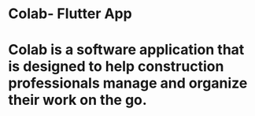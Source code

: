 # Colab- Flutter App

# Colab is a software application that is designed to help construction professionals manage and organize their work on the go. 
